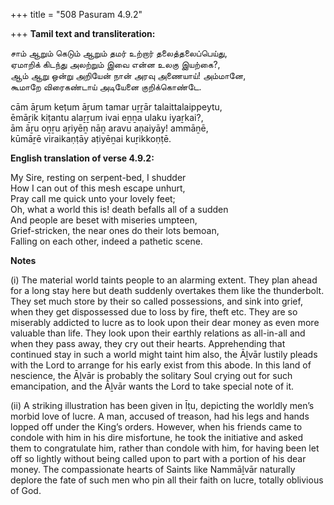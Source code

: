 +++
title = "508 Pasuram 4.9.2"

+++
**Tamil text and transliteration:**

சாம் ஆறும் கெடும் ஆறும் தமர் உற்றார் தலைத்தலைப்பெய்து,  
ஏமாறிக் கிடந்து அலற்றும் இவை என்ன உலகு இயற்கை?,  
ஆம் ஆறு ஒன்று அறியேன் நான் அரவு அணையாய்! அம்மானே,  
கூமாறே விரைகண்டாய் அடியேனை குறிக்கொண்டே.

cām āṟum keṭum āṟum tamar uṟṟār talaittalaippeytu,  
ēmāṟik kiṭantu alaṟṟum ivai eṉṉa ulaku iyaṟkai?,  
ām āṟu oṉṟu aṟiyēṉ nāṉ aravu aṇaiyāy! ammāṉē,  
kūmāṟē viraikaṇṭāy aṭiyēṉai kuṟikkoṇṭē.

**English translation of verse 4.9.2:**

My Sire, resting on serpent-bed, I shudder  
How I can out of this mesh escape unhurt,  
Pray call me quick unto your lovely feet;  
Oh, what a world this is! death befalls all of a sudden  
And people are beset with miseries umpteen,  
Grief-stricken, the near ones do their lots bemoan,  
Falling on each other, indeed a pathetic scene.

**Notes**

\(i\) The material world taints people to an alarming extent. They plan ahead for a long stay here but death suddenly overtakes them like the thunderbolt. They set much store by their so called possessions, and sink into grief, when they get dispossessed due to loss by fire, theft etc. They are so miserably addicted to lucre as to look upon their dear money as even more valuable than life. They look upon their earthly relations as all-in-all and when they pass away, they cry out their hearts. Apprehending that continued stay in such a world might taint him also, the Āḻvār lustily pleads with the Lord to arrange for his early exist from this abode. In this land of nescience, the Āḻvār is probably the solitary Soul crying out for such emancipation, and the Āḻvār wants the Lord to take special note of it.

\(ii\) A striking illustration has been given in Īṭu, depicting the worldly men’s morbid love of lucre. A man, accused of treason, had his legs and hands lopped off under the King’s orders. However, when his friends came to condole with him in his dire misfortune, he took the initiative and asked them to congratulate him, rather than condole with him, for having been let off so lightly without being called upon to part with a portion of his dear money. The compassionate hearts of Saints like Nammāḻvār naturally deplore the fate of such men who pin all their faith on lucre, totally oblivious of God.


